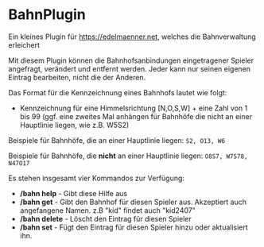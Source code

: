 # BahnPlugin

Ein kleines Plugin für https://edelmaenner.net, welches die Bahnverwaltung erleichert

Mit diesem Plugin können die Bahnhofsanbindungen eingetragener Spieler angefragt, verändert und entfernt werden.
Jeder kann nur seinen eigenen Eintrag bearbeiten, nicht die der Anderen.

Das Format für die Kennzeichnung eines Bahnhofs lautet wie folgt:
* Kennzeichnung für eine Himmelsrichtung [N,O,S,W] + eine Zahl von 1 bis 99 (ggf. eine zweites Mal anhängen für Bahnhöfe die nicht an einer Hauptlinie liegen, wie z.B. W5S2)

Beispiele für Bahnhöfe, die an einer Hauptlinie liegen: `S2, O13, W6`

Beispiele für Bahnhöfe, die **nicht** an einer Hauptlinie liegen: `O8S7, W7S78, N47O17`

Es stehen insgesamt vier Kommandos zur Verfügung:
* **/bahn help** - Gibt diese Hilfe aus
* **/bahn get** <Spielername> - Gibt den Bahnhof für diesen Spieler aus. Akzeptiert auch angefangene Namen. z.B "kid" findet auch "kid2407"
* **/bahn delete** <Spielername> - Löscht den Eintrag für diesen Spieler
* **/bahn set** <Spielername> <Bahnhof> - Fügt den Eintrag für diesen Spieler hinzu oder aktualisiert ihn.